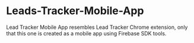 # Leads-Tracker-Mobile-App
Lead Tracker Mobile App resembles Lead Tracker Chrome extension, only that this one is created as a mobile app using Firebase SDK tools.
